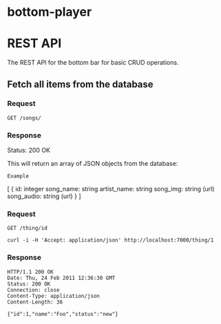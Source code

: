 # bottom-player

# REST API

The REST API for the bottom bar for basic CRUD operations.

## Fetch all items from the database

### Request

`GET /songs/`

### Response

Status: 200 OK

This will return an array of JSON objects from the database:

`Example`

[
    {
        id: integer
        song_name: string
        artist_name: string
        song_img: string (url)
        song_audio: string (url)
    }
]

### Request

`GET /thing/id`

    curl -i -H 'Accept: application/json' http://localhost:7000/thing/1

### Response

    HTTP/1.1 200 OK
    Date: Thu, 24 Feb 2011 12:36:30 GMT
    Status: 200 OK
    Connection: close
    Content-Type: application/json
    Content-Length: 36

    {"id":1,"name":"Foo","status":"new"}